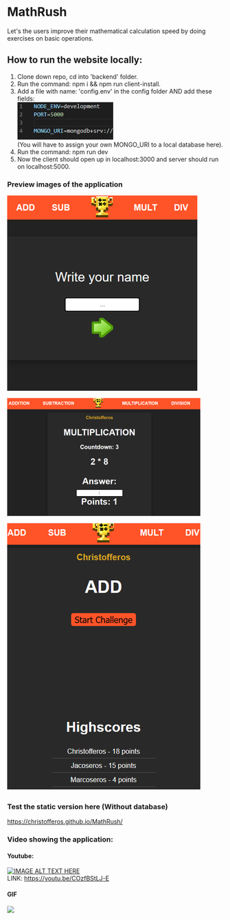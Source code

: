 # MathRush
Let's the users improve their mathematical calculation speed by doing exercises on basic operations. 

## How to run the website locally:
1. Clone down repo, cd into 'backend' folder.
2. Run the command: npm i && npm run client-install.
3. Add a file with name: 'config.env' in the config folder AND add these fields: <br>
![Woops, image could not be found.](./readmeImages/info.png) <br>
(You will have to assign your own MONGO_URI to a local database here).
3. Run the command: npm run dev
4. Now the client should open up in localhost:3000 and server should run on localhost:5000.

### Preview images of the application
![Woops, image could not be found.](./readmeImages/cardV3.png)

![Woops, image could not be found.](./readmeImages/mainDisplay.png)

![Woops, image could not be found.](./readmeImages/mainDisplay2.png)

### Test the static version here (Without database)
https://christofferos.github.io/MathRush/

### Video showing the application:
#### Youtube:
[![IMAGE ALT TEXT HERE](https://img.youtube.com/vi/COzfBStLJ-E/0.jpg)](https://www.youtube.com/watch?v=YOUTUBE_VIDEO_ID_HERE)
<br>LINK: https://youtu.be/COzfBStLJ-E
<br>
#### GIF
![](readmeImages/previewVid.gif)
